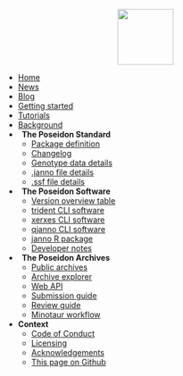 <!-- docs/_sidebar.md -->

<p align="center">
  <img src="_media/Poseidon-App-Icon-White-BgSml.png" width = 100>
</p>

* [Home](home.md)
* [News](news.md)
* [<i class="fa fa-comments" aria-hidden="true"></i> Blog](http://blog.poseidon-adna.org)
* [Getting started](getting_started.md)
* [Tutorials](tutorials.md)
* [Background](background.md)
* **<i class="fas fa-clipboard-list" aria-hidden="true"></i>&nbsp; The Poseidon Standard**
	* [Package definition](standard.md)
	* [Changelog](changelog.md)
	* [Genotype data details](genotype_data.md)
	* [.janno file details](janno_details.md)
	* [.ssf file details](ssf_details.md)
* **<i class="fas fa-tools" aria-hidden="true"></i>&nbsp; The Poseidon Software**
	* [Version overview table](version_table.md)
	* [trident CLI software](trident.md)
	* [xerxes CLI software](xerxes.md)
	* [qjanno CLI software](qjanno.md)
	* [janno R package](janno_r_package.md)
	* [Developer notes](dev_notes.md)
* **<i class="fas fa-download" aria-hidden="true"></i>&nbsp; The Poseidon Archives**
	* [Public archives](archive_overview.md)
	* [<i class="fas fa-globe-europe" aria-hidden="true"></i> Archive explorer](https://server.poseidon-adna.org)
	* [Web API](web_api.md)
	* [Submission guide](archive_submission_guide.md)
	* [Review guide](archive_reviewer_guide.md)
	* [Minotaur workflow](minotaur.md)
* **Context**
	* [Code of Conduct](conduct.md)
	* [Licensing](licenses.md)
	* [Acknowledgements](acknowledgements.md)
	* [<i class="fab fa-github" aria-hidden="true"></i> This page on Github](https://github.com/poseidon-framework/poseidon-framework.github.io)
